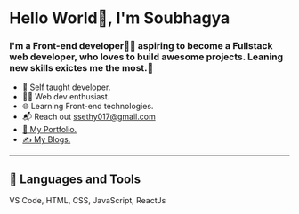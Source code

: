 <h1>Hello World👋, I'm Soubhagya</h1>
<h3>I'm a Front-end developer👨‍💻 aspiring to become a Fullstack web developer, who loves to build awesome projects. Leaning new skills exictes me the most.💯</h3>
<ul>
  <li>🧠 Self taught developer.</li>
  <li>👨‍💻 Web dev enthusiast.</li>
  <li>🌐 Learning Front-end technologies.</li>
  <li>📬 Reach out <a href="ssethy017@gmail.com">ssethy017@gmail.com</a></li>
  <li><a href="https://soubhagyasethy.netlify.app/index.html">📁 My Portfolio.</a></li>
  <li><a href="/">✍️ My Blogs.</a></li>
</ul>
<hr>
<h2>🚀 Languages and Tools</h2>
<p>VS Code, HTML, CSS, JavaScript, ReactJs</p>








<!---
soubhagyasethy/soubhagyasethy is a ✨ special ✨ repository because its `README.md` (this file) appears on your GitHub profile.
You can click the Preview link to take a look at your changes.
--->
